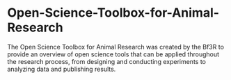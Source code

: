 # Open-Science-Toolbox-for-Animal-Research
The Open Science Toolbox for Animal Research was created by the Bf3R to provide an overview of open science tools that can be applied throughout the research process, from designing and conducting experiments to analyzing data and publishing results.
